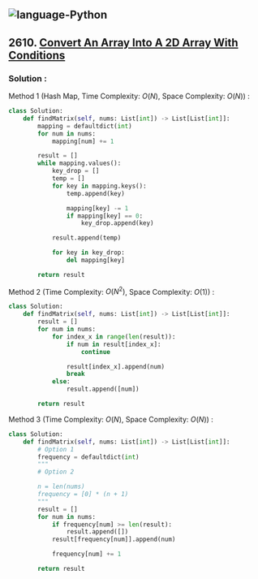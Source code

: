 ![language-Python](https://img.shields.io/badge/Python-ffd43b?style=for-the-badge&logo=PYTHON)
---

## 2610. [Convert An Array Into A 2D Array With Conditions](https://leetcode.com/problems/convert-an-array-into-a-2d-array-with-conditions)

### Solution :

Method 1 (Hash Map, Time Complexity: $O(N)$, Space Complexity: $O(N)$) :
```python
class Solution:
    def findMatrix(self, nums: List[int]) -> List[List[int]]:
        mapping = defaultdict(int)
        for num in nums:
            mapping[num] += 1

        result = []
        while mapping.values():
            key_drop = []
            temp = []
            for key in mapping.keys():
                temp.append(key)

                mapping[key] -= 1
                if mapping[key] == 0:
                    key_drop.append(key)

            result.append(temp)

            for key in key_drop:
                del mapping[key]

        return result
```

Method 2 (Time Complexity: $O(N^2)$, Space Complexity: $O(1)$) :
```python
class Solution:
    def findMatrix(self, nums: List[int]) -> List[List[int]]:
        result = []
        for num in nums:
            for index_x in range(len(result)):
                if num in result[index_x]:
                    continue

                result[index_x].append(num)
                break
            else:
                result.append([num])

        return result
```

Method 3 (Time Complexity: $O(N)$, Space Complexity: $O(N)$) :
```python
class Solution:
    def findMatrix(self, nums: List[int]) -> List[List[int]]:
        # Option 1
        frequency = defaultdict(int)
        """
        # Option 2

        n = len(nums)
        frequency = [0] * (n + 1)
        """
        result = []
        for num in nums:
            if frequency[num] >= len(result):
                result.append([])
            result[frequency[num]].append(num)

            frequency[num] += 1

        return result
```
